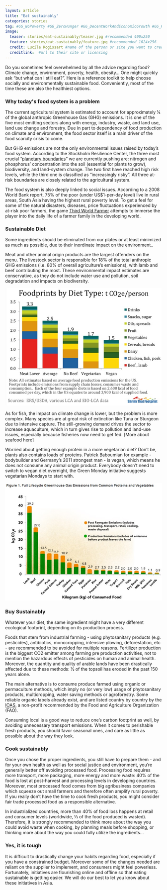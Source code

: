 ```yaml
---
layout: article
title: "Eat sustainably"
categories: stories
tag: #GG_NoPoverty #GG_ZeroHunger #GG_DecentWorkAndEconomicGrowth #GG_ReducedInequalities #GG_ResponsibleConsumptionAndProduction #food #environment #sustainableeconomy #greeneconomy #agriculture #foodsystem #fairtrade 
image:
  teaser: stories/eat-sustainably/teaser.jpg #recommended 400x250
  feature: stories/eat-sustainably/feature.jpg #recommended 1024x256
  credit: Lucile Rogissart #name of the person or site you want to credit
  creditlink:  #url to their site or licensing
---
```


Do you sometimes feel overwhelmed by all the advice regarding food? Climate change, environment, poverty, health, obesity… One might quickly ask “but what can I still eat?”. Here is a reference toolkit to help choose socially and environmentally sustainable food. Conveniently, most of the time these are also the healthiest options.

<h3>Why today's food system is a problem</h3>

The current agricultural system is estimated to account for approximately ¼ of the global anthropic Greenhouse Gas (GHG) emissions. It is one of the five most emitting sectors along with energy, industry, waste, and land use, land use change and forestry. Due in part to dependency of food production on climate and environment, the food sector itself is a main driver of the food scarcity crisis to come. 

But GHG emissions are not the only environmental issues raised by today’s food system. According to the Stockholm Resilience Center, the three most crucial “[planetary boundaries](http://stockholmresilience.org/21/research/research-programmes/planetary-boundaries.html)” we are currently pushing are: nitrogen and phosphorus’ concentration into the soil (essential for plants to grow), biodiversity, and land-system change. The two first have reached high risk levels, while the third one is classified as “increasingly risky”. All three at-risk boundaries are closely related to the agricultural system.

The food system is also deeply linked to social issues. According to a 2008 World Bank report, 75% of the poor (under US$1-per-day level) live in rural areas, South Asia having the highest rural poverty level. To get a feel for some of the natural disasters, diseases, price fluctuations experienced by at-risk poor farmers, the game [Third World Farmer](http://3rdworldfarmer.com/) attempts  to immerse the player into the daily life of a farmer family in the developing world.

<h3>Sustainable Diet</h3>

Some ingredients should be eliminated from our plates or at least minimized as much as possible, due to their inordinate impact on the environment.. 

Meat and other animal origin products are the largest offenders on the menu. The livestock sector is responsible for 18% of the total anthropic GHG emissions (i.e. 80% of overall agriculture’s emissions), with lamb and beef contributing the most. These environmental impact estimates are conservative, as they do not include water use and pollution, soil degradation and impacts on biodiversity.

<img src="/images/stories/eat-sustainably/footprint-comparison.jpg">

As for fish, the impact on climate change is lower, but the problem is more complex. Many species are at great risk of extinction like Tuna or Sturgeon due to intensive capture. The still-growing demand drives the sector to increase aquaculture, which in turn gives rise to pollution and land-use issues, especially because fisheries now need to get fed. [More about seafood here]

Worried about getting enough protein in a more vegetarian diet? Don’t be, plants also contains loads of proteins. Patrick Baboumian for example - bodybuilder and Germany’s 2011 strongest man - is vegan, which means he does not consume any animal origin product. Everybody doesn’t need to switch to vegan diet overnight, the Green Monday initiative suggests vegetarian Mondays to start with.

<img src="/images/stories/eat-sustainably/ghg-food-comparison.jpg">

<h3>Buy Sustainably</h3>

Whatever your diet, the same ingredient might have a very different ecological footprint, depending on its production process. 

Foods that stem from industrial farming - using phytosanitary products (e.g. pesticides), antibiotics, monocropping, intensive plowing, deforestation, etc - are recommended to be avoided for multiple reasons. Fertilizer production is the biggest CO2 emitter among farming pre production activities, not to mention the hazardous effects of pesticides on human and animal health. Moreover, the quantity and quality of arable lands have been drastically affected due to these methods: ½ of the topsoil has eroded in the past 150 years alone. 

The main alternative is to consume produce farmed using organic or permaculture methods, which imply no (or very low) usage of phytosanitary products, multicropping, water saving methods or agroforestry. Some reliable organic labels already exist, and are listed country by country by the [IOAS](http://www.ioas.org/certification_body/), a non-profit recommended by the Food and Agriculture Organization (FAO).

Consuming local is a good way to reduce one’s carbon footprint as well, by avoiding unnecessary transport emissions. When it comes to perishable fresh products, you should favor seasonal ones, and care as little as possible about the way they look.

<h3>Cook sustainably</h3>

Once you chose the proper ingredients, you still have to prepare them - and for your own health as well as for social justice and environment, you’re generally better off avoiding processed food. Processing food requires more transport, more packaging, more energy and more waste: 40% of the food is lost at post-harvest and processing levels in developing countries. Moreover, most processed food comes from big agribusiness companies which squeeze out small farmers and therefore often amplify rural poverty. If you really don’t have the time to cook fresh products, you might consider fair trade processed food as a responsible alternative.

In industrialized countries, more than 40% of food loss happens at retail and consumer levels (worldwide, ⅓ of the food produced is wasted). Therefore, it is strongly recommended to think more about the way you could avoid waste when cooking, by planning meals before shopping, or thinking more about the way you could fully utilize the ingredients…

<h3>Yes, it is tough</h3>

It is difficult to drastically change your habits regarding food, especially if you have a constrained budget. Moreover some of the changes needed are reliant on the supplier to implement, and consumers might feel powerless. Fortunately, initiatives are flourishing online and offline so that eating sustainable is getting easier. We will do our best to let you know about these initiatives in Asia.
